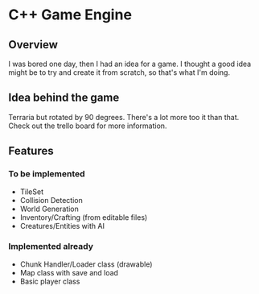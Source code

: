 # C++ Game Engine

## Overview

I was bored one day, then I had an idea for a game. I thought a good idea might be to try and create it from
scratch, so that's what I'm doing.

## Idea behind the game

Terraria but rotated by 90 degrees. There's a lot more too it than that. Check out the trello board for more
information.

## Features

### To be implemented

- TileSet
- Collision Detection
- World Generation
- Inventory/Crafting (from editable files)
- Creatures/Entities with AI

### Implemented already

- Chunk Handler/Loader class (drawable)
- Map class with save and load
- Basic player class
